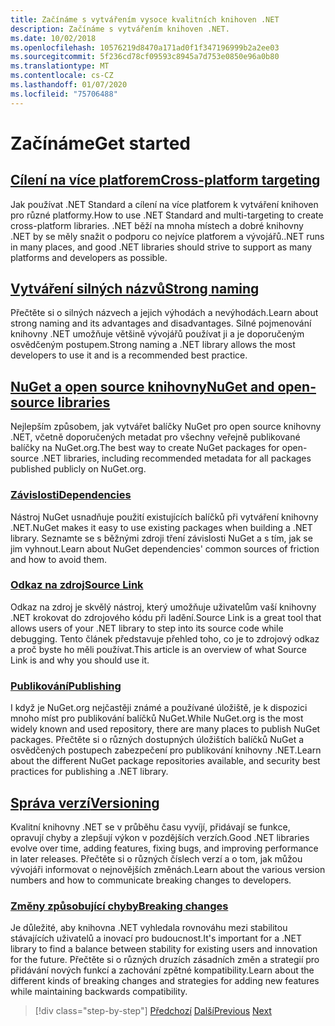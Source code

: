 ```yaml
---
title: Začínáme s vytvářením vysoce kvalitních knihoven .NET
description: Začínáme s vytvářením knihoven .NET.
ms.date: 10/02/2018
ms.openlocfilehash: 10576219d8470a171ad0f1f347196999b2a2ee03
ms.sourcegitcommit: 5f236cd78cf09593c8945a7d753e0850e96a0b80
ms.translationtype: MT
ms.contentlocale: cs-CZ
ms.lasthandoff: 01/07/2020
ms.locfileid: "75706488"
---
```

# <a name="get-started"></a><span data-ttu-id="82848-103">Začínáme</span><span class="sxs-lookup"><span data-stu-id="82848-103">Get started</span></span>

## <a name="cross-platform-targetingcross-platform-targetingmd"></a>[<span data-ttu-id="82848-104">Cílení na více platforem</span><span class="sxs-lookup"><span data-stu-id="82848-104">Cross-platform targeting</span></span>](./cross-platform-targeting.md)

<span data-ttu-id="82848-105">Jak používat .NET Standard a cílení na více platforem k vytváření knihoven pro různé platformy.</span><span class="sxs-lookup"><span data-stu-id="82848-105">How to use .NET Standard and multi-targeting to create cross-platform libraries.</span></span> <span data-ttu-id="82848-106">.NET běží na mnoha místech a dobré knihovny .NET by se měly snažit o podporu co nejvíce platforem a vývojářů.</span><span class="sxs-lookup"><span data-stu-id="82848-106">.NET runs in many places, and good .NET libraries should strive to support as many platforms and developers as possible.</span></span>

## <a name="strong-namingstrong-namingmd"></a>[<span data-ttu-id="82848-107">Vytváření silných názvů</span><span class="sxs-lookup"><span data-stu-id="82848-107">Strong naming</span></span>](./strong-naming.md)

<span data-ttu-id="82848-108">Přečtěte si o silných názvech a jejich výhodách a nevýhodách.</span><span class="sxs-lookup"><span data-stu-id="82848-108">Learn about strong naming and its advantages and disadvantages.</span></span> <span data-ttu-id="82848-109">Silné pojmenování knihovny .NET umožňuje většině vývojářů používat ji a je doporučeným osvědčeným postupem.</span><span class="sxs-lookup"><span data-stu-id="82848-109">Strong naming a .NET library allows the most developers to use it and is a recommended best practice.</span></span>

## <a name="nuget-and-open-source-librariesnugetmd"></a>[<span data-ttu-id="82848-110">NuGet a open source knihovny</span><span class="sxs-lookup"><span data-stu-id="82848-110">NuGet and open-source libraries</span></span>](./nuget.md)

<span data-ttu-id="82848-111">Nejlepším způsobem, jak vytvářet balíčky NuGet pro open source knihovny .NET, včetně doporučených metadat pro všechny veřejně publikované balíčky na NuGet.org.</span><span class="sxs-lookup"><span data-stu-id="82848-111">The best way to create NuGet packages for open-source .NET libraries, including recommended metadata for all packages published publicly on NuGet.org.</span></span>

### <a name="dependenciesdependenciesmd"></a>[<span data-ttu-id="82848-112">Závislosti</span><span class="sxs-lookup"><span data-stu-id="82848-112">Dependencies</span></span>](./dependencies.md)

<span data-ttu-id="82848-113">Nástroj NuGet usnadňuje použití existujících balíčků při vytváření knihovny .NET.</span><span class="sxs-lookup"><span data-stu-id="82848-113">NuGet makes it easy to use existing packages when building a .NET library.</span></span> <span data-ttu-id="82848-114">Seznamte se s běžnými zdroji tření závislosti NuGet a s tím, jak se jim vyhnout.</span><span class="sxs-lookup"><span data-stu-id="82848-114">Learn about NuGet dependencies' common sources of friction and how to avoid them.</span></span>

### <a name="source-linksourcelinkmd"></a>[<span data-ttu-id="82848-115">Odkaz na zdroj</span><span class="sxs-lookup"><span data-stu-id="82848-115">Source Link</span></span>](./sourcelink.md)

<span data-ttu-id="82848-116">Odkaz na zdroj je skvělý nástroj, který umožňuje uživatelům vaší knihovny .NET krokovat do zdrojového kódu při ladění.</span><span class="sxs-lookup"><span data-stu-id="82848-116">Source Link is a great tool that allows users of your .NET library to step into its source code while debugging.</span></span> <span data-ttu-id="82848-117">Tento článek představuje přehled toho, co je to zdrojový odkaz a proč byste ho měli používat.</span><span class="sxs-lookup"><span data-stu-id="82848-117">This article is an overview of what Source Link is and why you should use it.</span></span>

### <a name="publishingpublish-nuget-packagemd"></a>[<span data-ttu-id="82848-118">Publikování</span><span class="sxs-lookup"><span data-stu-id="82848-118">Publishing</span></span>](./publish-nuget-package.md)

<span data-ttu-id="82848-119">I když je NuGet.org nejčastěji známé a používané úložiště, je k dispozici mnoho míst pro publikování balíčků NuGet.</span><span class="sxs-lookup"><span data-stu-id="82848-119">While NuGet.org is the most widely known and used repository, there are many places to publish NuGet packages.</span></span> <span data-ttu-id="82848-120">Přečtěte si o různých dostupných úložištích balíčků NuGet a osvědčených postupech zabezpečení pro publikování knihovny .NET.</span><span class="sxs-lookup"><span data-stu-id="82848-120">Learn about the different NuGet package repositories available, and security best practices for publishing a .NET library.</span></span>

## <a name="versioningversioningmd"></a>[<span data-ttu-id="82848-121">Správa verzí</span><span class="sxs-lookup"><span data-stu-id="82848-121">Versioning</span></span>](./versioning.md)

<span data-ttu-id="82848-122">Kvalitní knihovny .NET se v průběhu času vyvíjí, přidávají se funkce, opravují chyby a zlepšují výkon v pozdějších verzích.</span><span class="sxs-lookup"><span data-stu-id="82848-122">Good .NET libraries evolve over time, adding features, fixing bugs, and improving performance in later releases.</span></span> <span data-ttu-id="82848-123">Přečtěte si o různých číslech verzí a o tom, jak můžou vývojáři informovat o nejnovějších změnách.</span><span class="sxs-lookup"><span data-stu-id="82848-123">Learn about the various version numbers and how to communicate breaking changes to developers.</span></span>

### <a name="breaking-changesbreaking-changesmd"></a>[<span data-ttu-id="82848-124">Změny způsobující chyby</span><span class="sxs-lookup"><span data-stu-id="82848-124">Breaking changes</span></span>](./breaking-changes.md)

<span data-ttu-id="82848-125">Je důležité, aby knihovna .NET vyhledala rovnováhu mezi stabilitou stávajících uživatelů a inovací pro budoucnost.</span><span class="sxs-lookup"><span data-stu-id="82848-125">It's important for a .NET library to find a balance between stability for existing users and innovation for the future.</span></span> <span data-ttu-id="82848-126">Přečtěte si o různých druzích zásadních změn a strategií pro přidávání nových funkcí a zachování zpětné kompatibility.</span><span class="sxs-lookup"><span data-stu-id="82848-126">Learn about the different kinds of breaking changes and strategies for adding new features while maintaining backwards compatibility.</span></span>

>[!div class="step-by-step"]
><span data-ttu-id="82848-127">[Předchozí](index.md)
>[Další](cross-platform-targeting.md)</span><span class="sxs-lookup"><span data-stu-id="82848-127">[Previous](index.md)
[Next](cross-platform-targeting.md)</span></span>
